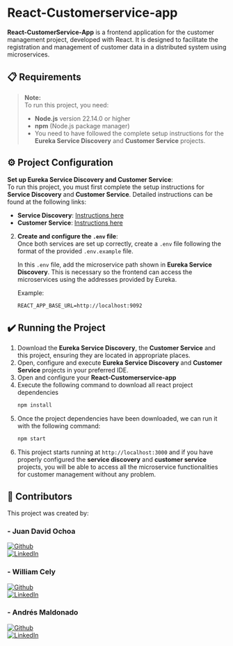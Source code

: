 # React-Customerservice-app

**React-CustomerService-App** is a frontend application for the customer management project, developed with React. It is designed to facilitate the registration and management of customer data in a distributed system using microservices.

## :clipboard: Requirements

> **Note:**  
> To run this project, you need:
>
>- **Node.js** version 22.14.0 or higher
>- **npm** (Node.js package manager)
>- You need to have followed the complete setup instructions for the **Eureka Service Discovery** and **Customer Service** projects.

## :gear: Project Configuration

**Set up Eureka Service Discovery and Customer Service**:  
   To run this project, you must first complete the setup instructions for **Service Discovery** and **Customer Service**. Detailed instructions can be found at the following links:
   - **Service Discovery**: [Instructions here](https://github.com/AndresMaldonado200338/Eureka-Service-Discovery)
   - **Customer Service**: [Instructions here](https://github.com/AndresMaldonado200338/Customer-Service)

2. **Create and configure the `.env` file**:  
   Once both services are set up correctly, create a `.env` file following the format of the provided `.env.example` file.
   
   In this `.env` file, add the microservice path shown in **Eureka Service Discovery**. This is necessary so the frontend can access the microservices using the addresses provided by Eureka.

   Example:
    ```env
    REACT_APP_BASE_URL=http://localhost:9092
    ```

## :heavy_check_mark: Running the Project

1. Download the **Eureka Service Discovery**, the **Customer Service** and this project, ensuring they are located in appropriate places.
2. Open, configure and execute **Eureka Service Discovery** and **Customer Service** projects in your preferred IDE.
3. Open and configure your **React-Customerservice-app**
4. Execute the following command to download all react project dependencies
    ```bash
    npm install
    ```
5. Once the project dependencies have been downloaded, we can run it with the following command:
    ```bash
    npm start
    ```
6. This project starts running at `http://localhost:3000` and if you have properly configured the **service discovery** and **customer service** projects, you will be able to access all the microservice functionalities for customer management without any problem.

## :handshake: Contributors

This project was created by:

### - Juan David Ochoa
[![Github](https://img.shields.io/badge/github-%2324292e.svg?&style=for-the-badge&logo=github&logoColor=white)](https://github.com/JuanDavid0)  
[![LinkedIn](https://img.shields.io/badge/linkedin-0A66C2?style=for-the-badge&logo=linkedin&logoColor=white)](https://www.linkedin.com/in/juan-david-ochoa-pinilla/)

### - William Cely
[![Github](https://img.shields.io/badge/github-%2324292e.svg?&style=for-the-badge&logo=github&logoColor=white)](https://github.com/WilliamC111)  
[![LinkedIn](https://img.shields.io/badge/linkedin-0A66C2?style=for-the-badge&logo=linkedin&logoColor=white)](https://www.linkedin.com/in/williamcelyl%C3%B3pez/)

### - Andrés Maldonado
[![Github](https://img.shields.io/badge/github-%2324292e.svg?&style=for-the-badge&logo=github&logoColor=white)](https://github.com/AndresMaldonado200338)  
[![LinkedIn](https://img.shields.io/badge/linkedin-0A66C2?style=for-the-badge&logo=linkedin&logoColor=white)](https://www.linkedin.com/in/amaldonados/)
